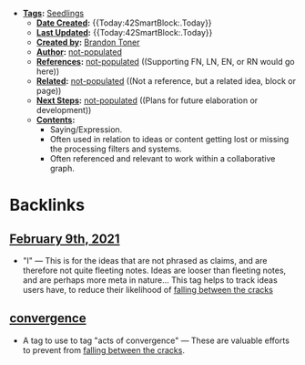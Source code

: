 - **[Tags](<Tags.md>):** [Seedlings](<Seedlings.md>)
    - **[Date Created](<Date Created.md>):** {{Today:42SmartBlock:.Today}}
    - **[Last Updated](<Last Updated.md>):** {{Today:42SmartBlock:.Today}}
    - **[Created by](<Created by.md>):** [Brandon Toner](<Brandon Toner.md>)
    - **[Author](<Author.md>):** [not-populated](<not-populated.md>)
    - **[References](<References.md>):** [not-populated](<not-populated.md>) ((Supporting FN, LN, EN, or RN would go here))
    - **[Related](<Related.md>):** [not-populated](<not-populated.md>) ((Not a reference, but a related idea, block or page))
    - **[Next Steps](<Next Steps.md>):** [not-populated](<not-populated.md>) ((Plans for future elaboration or development))
    - **[Contents](<Contents.md>):** 
        - Saying/Expression.
        - Often used in relation to ideas or content getting lost or missing the processing filters and systems.
        - Often referenced and relevant to work within a collaborative graph.

# Backlinks
## [February 9th, 2021](<February 9th, 2021.md>)
- "I" — This is for the ideas that are not phrased as claims, and are therefore not quite fleeting notes. Ideas are looser than fleeting notes, and are perhaps more meta in nature... This tag helps to track ideas users have, to reduce their likelihood of [falling between the cracks](<falling between the cracks.md>)

## [convergence](<convergence.md>)
- A tag to use to tag "acts of convergence" — These are valuable efforts to prevent from [falling between the cracks](<falling between the cracks.md>).

